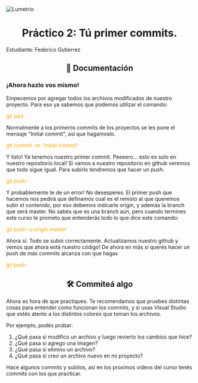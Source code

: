 ![Lumetrio](./images/readme/Portada.png)
<h1 align="center">Práctico 2: Tú primer commits.</a></h1>

Estudiante: Federico Gutierrez

<h2 align="center">📖 Documentación</h2>
<h3>¡Ahora hazlo vos mismo!</h3>

Empecemos por agregar todos los archivos modificados de nuestro proyecto. Para eso ya sabemos que podemos utilizar el comando: <p style="color:orange"> git add . </p>

Normalmente a los primeros commits de los proyectos se les pone el mensaje "Initial commit", así que hagamoslo. <p style="color:orange"> git commit -m "initial commit" </p>

Y listo! Ya tenemos nuestro primer commit. Peeeero... esto es solo en nuestro repositorio local! Si vamos a nuestro repositorio en github veremos que todo sigue igual.
Para subirlo tendremos que hacer un push.

<p style="color:orange"> git push </p>

Y probablemente te de un error! No desesperes. El primer push que hacemos nos pedirá que definamos cual es el remoto al que queremos subir el contenido, por eso debemos indicarle origin, y además la branch que será master. No sabés que es una branch aún, pero cuando termines este curso te prometo que entenderás todo lo que dice este comando:
<p style="color:orange"> git push -u origin master </p>

Ahora sí. Todo se subió correctamente. Actualizamos nuestro github y vemos que ahora está nuestro código! De ahora en más si querés hacer un push de más commits alcanza con que hagas

<p style="color:orange"> git push </p>

<h2 align="center">🛠️ Commiteá algo</h2>
Ahora es hora de que practiques. Te recomendamos que pruebes distintas cosas para entender como funcionan los commits, y si usas Visual Studio que estés atento a los distintos colores que toman los archivos. 

Por ejemplo, podés probar:

1. ¿Qué pasa si modifico un archivo y luego revierto los cambios que hice?
2. ¿Qué pasa si agrego una imagen?
3. ¿Qué pasa si elimino un archivo?
4. ¿Qué pasa si creo un archivo nuevo en mi proyecto?

Hace algunos commits y subilos, así en los proximos videos del curso tenés commits con los que practicar.